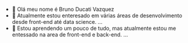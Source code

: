 - 👋 Olá meu nome é Bruno Ducati Vazquez
- 👀 Atualmente estou enteresado em várias áreas de desenvolvimento desde front-end até data science. ...
- 🌱 Estou aprendendo um pouco de tudo, mas atualmente estou me entessado na area de front-end e back-end. ...



